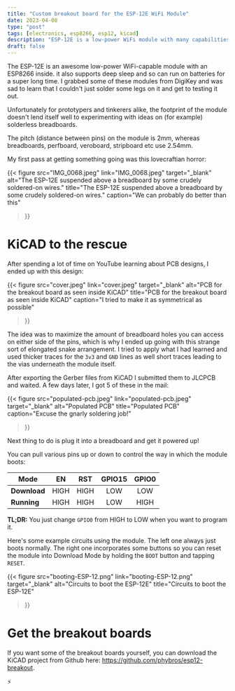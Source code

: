 ```yaml
---
title: "Custom breakout board for the ESP-12E WiFi Module"
date: 2023-04-08
type: "post"
tags: [electronics, esp8266, esp12, kicad]
description: "ESP-12E is a low-power WiFi module with many capabilities but its 2mm pitch makes it hard to prototype with on breadboards. So I made a custom breakout board!"
draft: false
---
```


The ESP-12E is an awesome low-power WiFi-capable module with an ESP8266 inside.
it also supports deep sleep and so can run on batteries for a super long time.
I grabbed some of these modules from DigiKey and was sad to learn that I
couldn't just solder some legs on it and get to testing it out.

Unfortunately for prototypers and tinkerers alike, the footprint of the module
doesn't lend itself well to experimenting with ideas on (for example)
solderless breadboards.

The pitch (distance between pins) on the module is 2mm, whereas breadboards, 
perfboard, veroboard, stripboard etc use 2.54mm.

<!--more-->

My first pass at getting something going was this lovecraftian horror:

{{< figure 
    src="IMG_0068.jpeg"
    link="IMG_0068.jpeg"
    target="_blank"
    alt="The ESP-12E suspended above a breadboard by some crudely soldered-on wires."
    title="The ESP-12E suspended above a breadboard by some crudely soldered-on wires."
    caption="We can probably do better than this"
>}}

# KiCAD to the rescue

After spending a lot of time on YouTube learning about
PCB designs, I ended up with this design:

{{< figure 
    src="cover.jpeg"
    link="cover.jpeg"
    target="_blank"
    alt="PCB for the breakout board as seen inside KiCAD"
    title="PCB for the breakout board as seen inside KiCAD"
    caption="I tried to make it as symmetrical as possible"
>}}

The idea was to maximize the amount of breadboard holes you can access on
either side of the pins, which is why I ended up going with this strange sort
of elongated snake arrangement. I tried to apply what I had learned and used
thicker traces for the `3v3` and `GND` lines as well short traces leading to
the vias underneath the module itself.

After exporting the Gerber files from KiCAD I submitted them to JLCPCB and
waited. A few days later, I got 5 of these in the mail:

{{< figure 
    src="populated-pcb.jpeg"
    link="populated-pcb.jpeg"
    target="_blank"
    alt="Populated PCB"
    title="Populated PCB"
    caption="Excuse the gnarly soldering job!"
>}}

Next thing to do is plug it into a breadboard and get it powered up!

You can pull various pins up or down to control the way in which the module boots:

|Mode        |EN  |RST  |GPIO15|GPIO0|
|------------|:--:|:---:|:----:|:---:|
|**Download**|HIGH|HIGH |LOW   |LOW  |
|**Running** |HIGH|HIGH |LOW   |HIGH |

**TL;DR:** You just change `GPIO0` from HIGH to LOW when you want to program
it.

Here's some example circuits using the module. The left one always just boots
normally. The right one incorporates some buttons so you can reset the module
into Download Mode by holding the `BOOT` button and tapping `RESET`.

{{< figure 
    src="booting-ESP-12.png"
    link="booting-ESP-12.png"
    target="_blank"
    alt="Circuits to boot the ESP-12E"
    title="Circuits to boot the ESP-12E"
>}}

# Get the breakout boards

If you want some of the breakout boards yourself, you can download the KiCAD
project from Github here: <https://github.com/phybros/esp12-breakout>.

⚡️
